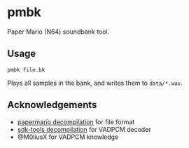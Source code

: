 # pmbk

Paper Mario (N64) soundbank tool.

## Usage

```
pmbk file.bk
```

Plays all samples in the bank, and writes them to `data/*.wav`.

## Acknowledgements

- [papermario decompilation](https://github.com/pmret/papermario) for file format
- [sdk-tools decompilation](https://github.com/n64decomp/sdk-tools) for VADPCM decoder
- @M0liusX for VADPCM knowledge
